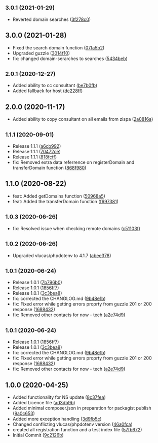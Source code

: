 ## <small>3.0.1 (2021-01-29)</small>

* Reverted domain searches ([3f278c0](https://github.com/privyreza/pdr-php-sdk/commit/3f278c0))



## 3.0.0 (2021-01-28)

* Fixed the search domain function ([07fa5b2](https://github.com/privyreza/pdr-php-sdk/commit/07fa5b2))
* Upgraded guzzle ([3014f10](https://github.com/privyreza/pdr-php-sdk/commit/3014f10))
* fix: changed domain-serarches to searches ([5434beb](https://github.com/privyreza/pdr-php-sdk/commit/5434beb))



## <small>2.0.1 (2020-12-27)</small>

* Added ability to cc consultant ([be7b0fb](https://github.com/privyreza/pdr-php-sdk/commit/be7b0fb))
* Added fallback for host ([dc228ff](https://github.com/privyreza/pdr-php-sdk/commit/dc228ff))



## 2.0.0 (2020-11-17)

* Added ability to copy consultant on all emails from zispa ([2a0816a](https://github.com/privyreza/pdr-php-sdk/commit/2a0816a))



## <small>1.1.1 (2020-09-01)</small>

* Release 1.1.1 ([a6cb992](https://github.com/privyreza/pdr-php-sdk/commit/a6cb992))
* Release 1.1.1 ([70472ce](https://github.com/privyreza/pdr-php-sdk/commit/70472ce))
* Release 1.1.1 ([818fcff](https://github.com/privyreza/pdr-php-sdk/commit/818fcff))
* fix: Removed extra data referrence on registerDomain and transferDomain function ([868f980](https://github.com/privyreza/pdr-php-sdk/commit/868f980))



## 1.1.0 (2020-08-22)

* feat: Added getDomains function ([50968a5](https://github.com/privyreza/pdr-php-sdk/commit/50968a5))
* feat: Added the transferDomain function ([f697381](https://github.com/privyreza/pdr-php-sdk/commit/f697381))



## <small>1.0.3 (2020-06-26)</small>

* fix: Resolved issue when checking remote domains ([c51103f](https://github.com/privyreza/pdr-php-sdk/commit/c51103f))



## <small>1.0.2 (2020-06-26)</small>

* Upgraded vlucas/phpdotenv to 4.1.7 ([abee378](https://github.com/privyreza/pdr-php-sdk/commit/abee378))



## <small>1.0.1 (2020-06-24)</small>

* Release 1.0.1 ([7b796b0](https://github.com/privyreza/pdr-php-sdk/commit/7b796b0))
* Release 1.0.1 ([1856ff7](https://github.com/privyreza/pdr-php-sdk/commit/1856ff7))
* Release 1.0.1 ([3c3bea8](https://github.com/privyreza/pdr-php-sdk/commit/3c3bea8))
* fix: corrected the CHANGLOG.md ([9b48e1b](https://github.com/privyreza/pdr-php-sdk/commit/9b48e1b))
* fix: Fixed error while getting errors proprty from guzzle 201 or 200 response ([1688432](https://github.com/privyreza/pdr-php-sdk/commit/1688432))
* fix: Removed other contacts for now - tech ([a2e74d9](https://github.com/privyreza/pdr-php-sdk/commit/a2e74d9))



## <small>1.0.1 (2020-06-24)</small>

* Release 1.0.1 ([1856ff7](https://github.com/privyreza/pdr-php-sdk/commit/1856ff7))
* Release 1.0.1 ([3c3bea8](https://github.com/privyreza/pdr-php-sdk/commit/3c3bea8))
* fix: corrected the CHANGLOG.md ([9b48e1b](https://github.com/privyreza/pdr-php-sdk/commit/9b48e1b))
* fix: Fixed error while getting errors proprty from guzzle 201 or 200 response ([1688432](https://github.com/privyreza/pdr-php-sdk/commit/1688432))
* fix: Removed other contacts for now - tech ([a2e74d9](https://github.com/privyreza/pdr-php-sdk/commit/a2e74d9))



## 1.0.0 (2020-04-25)

* Added functionality for NS update ([8c37fea](https://github.com/privyreza/pdr-php-sdk/commit/8c37fea))
* Added Licence file ([ad3db9b](https://github.com/privyreza/pdr-php-sdk/commit/ad3db9b))
* Added minimal composer.json in preparation for packagist publish ([9a0c653](https://github.com/privyreza/pdr-php-sdk/commit/9a0c653))
* Added more exception handling ([3d9fb5c](https://github.com/privyreza/pdr-php-sdk/commit/3d9fb5c))
* Changed conflicting vlucas/phpdotenv version ([46a0fca](https://github.com/privyreza/pdr-php-sdk/commit/46a0fca))
* created all registration function and a test index file ([57fb672](https://github.com/privyreza/pdr-php-sdk/commit/57fb672))
* Initial Commit ([9c2126b](https://github.com/privyreza/pdr-php-sdk/commit/9c2126b))



